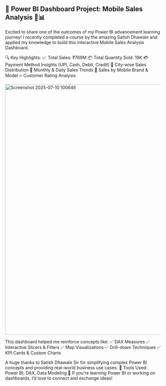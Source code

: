 ## 🚀 Power BI Dashboard Project: Mobile Sales Analysis 📱📊

Excited to share one of the outcomes of my Power BI advancement learning journey! I recently completed a course by the amazing Satish Dhawale and applied my knowledge to build this interactive Mobile Sales Analysis Dashboard.

 🔍 Key Highlights:
 📈 Total Sales: ₹769M
 📦 Total Quantity Sold: 19K
 💳 Payment Method Insights (UPI, Cash, Debit, Credit)
 🌆 City-wise Sales Distribution
 📅 Monthly & Daily Sales Trends
 📱 Sales by Mobile Brand & Model
 ⭐ Customer Rating Analysis

<img width="1438" height="811" alt="Screenshot 2025-07-10 100646" src="https://github.com/user-attachments/assets/f7a21c91-d08e-42a5-afd2-50ad473bbb16" />

This dashboard helped me reinforce concepts like:
 ✅ DAX Measures
 ✅ Interactive Slicers & Filters
 ✅ Map Visualizations
 ✅ Drill-down Techniques
 ✅ KPI Cards & Custom Charts
 
A huge thanks to Satish Dhawale Sir for simplifying complex Power BI concepts and providing real-world business use cases.
🔧 Tools Used: Power BI, DAX, Data Modeling
📌 If you're learning Power BI or working on dashboards, I’d love to connect and exchange ideas!
